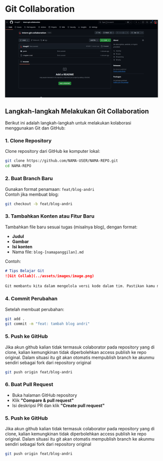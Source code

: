 
# Git Collaboration

![Langkah Git](../assets/images/image.png)

## Langkah-langkah Melakukan Git Collaboration

Berikut ini adalah langkah-langkah untuk melakukan kolaborasi menggunakan Git dan GitHub:

### 1. Clone Repository
Clone repository dari GitHub ke komputer lokal:

```bash
git clone https://github.com/NAMA-USER/NAMA-REPO.git
cd NAMA-REPO
```

### 2. Buat Branch Baru
Gunakan format penamaan: `feat/blog-andri`  
Contoh jika membuat blog:

```bash
git checkout -b feat/blog-andri
```

### 3. Tambahkan Konten atau Fitur Baru
Tambahkan file baru sesuai tugas (misalnya blog), dengan format:

- **Judul**
- **Gambar**
- **Isi konten**
- Nama file: `blog-[namapanggilan].md`

Contoh:

```markdown
# Tips Belajar Git
![Git Collab](../assets/images/image.png)

Git membantu kita dalam mengelola versi kode dalam tim. Pastikan kamu memahami konsep commit, branch, dan pull request.
```

### 4. Commit Perubahan
Setelah membuat perubahan:

```bash
git add .
git commit -m "feat: tambah blog andri"
```

### 5. Push ke GitHub

Jika akun github kalian tidak termasuk colaborator pada repository yang di clone, kalian kemungkinan tidak diperbolehkan access publish ke repo original. Dalam situasi itu git akan otomatis mempublish branch ke akunmu sendiri sebagai fork dari repository original

```bash
git push origin feat/blog-andri
```

### 6. Buat Pull Request
- Buka halaman GitHub repository
- Klik **"Compare & pull request"**
- Isi deskripsi PR dan klik **"Create pull request"**

### 5. Push ke GitHub

Jika akun github kalian tidak termasuk colaborator pada repository yang di clone, kalian kemungkinan tidak diperbolehkan access publish ke repo original. Dalam situasi itu git akan otomatis mempublish branch ke akunmu sendiri sebagai fork dari repository original

```bash
git push origin feat/blog-andri
```

